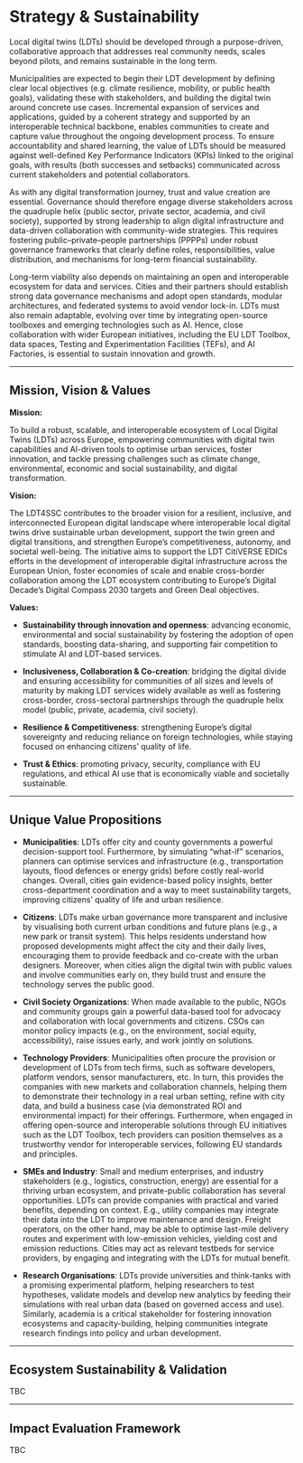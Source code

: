 # Strategy & Sustainability

Local digital twins (LDTs) should be developed through a purpose-driven, collaborative approach that addresses real community needs, scales beyond pilots, and remains sustainable in the long term. 

Municipalities are expected to begin their LDT development by defining clear local objectives (e.g. climate resilience, mobility, or public health goals), validating these with stakeholders, and building the digital twin around concrete use cases. Incremental expansion of services and applications, guided by a coherent strategy and supported by an interoperable technical backbone, enables communities to create and capture value throughout the ongoing development process. To ensure accountability and shared learning, the value of LDTs should be measured against well-defined Key Performance Indicators (KPIs) linked to the original goals, with results (both successes and setbacks) communicated across current stakeholders and potential collaborators. 

As with any digital transformation journey, trust and value creation are essential. Governance should therefore engage diverse stakeholders across the quadruple helix (public sector, private sector, academia, and civil society), supported by strong leadership to align digital infrastructure and data-driven collaboration with community-wide strategies. This requires fostering public–private–people partnerships (PPPPs) under robust governance frameworks that clearly define roles, responsibilities, value distribution, and mechanisms for long-term financial sustainability. 

Long-term viability also depends on maintaining an open and interoperable ecosystem for data and services. Cities and their partners should establish strong data governance mechanisms and adopt open standards, modular architectures, and federated systems to avoid vendor lock-in. LDTs must also remain adaptable, evolving over time by integrating open-source toolboxes and emerging technologies such as AI. Hence, close collaboration with wider European initiatives, including the EU LDT Toolbox, data spaces, Testing and Experimentation Facilities (TEFs), and AI Factories, is essential to sustain innovation and growth.


---

## Mission, Vision & Values  

**Mission:**


To build a robust, scalable, and interoperable ecosystem of Local Digital Twins (LDTs) across Europe, empowering communities with digital twin capabilities and AI-driven tools to optimise urban services, foster innovation, and tackle pressing challenges such as climate change, environmental, economic and social sustainability, and digital transformation. 

**Vision:**


The LDT4SSC contributes to the broader vision for a resilient, inclusive, and interconnected European digital landscape where interoperable local digital twins drive sustainable urban development, support the twin green and digital transitions, and strengthen Europe’s competitiveness, autonomy, and societal well-being. The initiative aims to support the LDT CitiVERSE EDICs efforts in the development of interoperable digital infrastructure across the European Union, foster economies of scale and enable cross-border collaboration among the LDT ecosystem contributing to Europe’s Digital Decade’s Digital Compass 2030 targets and Green Deal objectives.



**Values:**


- **Sustainability through innovation and openness**: advancing economic, environmental and social sustainability by fostering the adoption of open standards, boosting data-sharing, and supporting fair competition to stimulate AI and LDT-based services.

- **Inclusiveness, Collaboration & Co-creation**: bridging the digital divide and ensuring accessibility for communities of all sizes and levels of maturity by making LDT services widely available as well as fostering cross-border, cross-sectoral partnerships through the quadruple helix model (public, private, academia, civil society).

- **Resilience & Competitiveness**: strengthening Europe’s digital sovereignty and reducing reliance on foreign technologies, while staying focused on enhancing citizens’ quality of life.

- **Trust & Ethics**: promoting privacy, security, compliance with EU regulations, and ethical AI use that is economically viable and societally sustainable.


---

## Unique Value Propositions  

- **Municipalities**: LDTs offer city and county governments a powerful decision-support tool. Furthermore, by simulating “what-if” scenarios, planners can optimise services and infrastructure (e.g., transportation layouts, flood defences or energy grids) before costly real-world changes. Overall, cities gain evidence-based policy insights, better cross-department coordination and a way to meet sustainability targets, improving citizens’ quality of life and urban resilience.  

- **Citizens**: LDTs make urban governance more transparent and inclusive by visualising both current urban conditions and future plans (e.g., a new park or transit system). This helps residents understand how proposed developments might affect the city and their daily lives, encouraging them to provide feedback and co-create with the urban designers. Moreover, when cities align the digital twin with public values and involve communities early on, they build trust and ensure the technology serves the public good.  

- **Civil Society Organizations**: When made available to the public, NGOs and community groups gain a powerful data-based tool for advocacy and collaboration with local governments and citizens. CSOs can monitor policy impacts (e.g., on the environment, social equity, accessibility), raise issues early, and work jointly on solutions.  

- **Technology Providers**: Municipalities often procure the provision or development of LDTs from tech firms, such as software developers, platform vendors, sensor manufacturers, etc. In turn, this provides the companies with new markets and collaboration channels, helping them to demonstrate their technology in a real urban setting, refine with city data, and build a business case (via demonstrated ROI and environmental impact) for their offerings. Furthermore, when engaged in offering open-source and interoperable solutions through EU initiatives such as the LDT Toolbox, tech providers can position themselves as a trustworthy vendor for interoperable services, following EU standards and principles.  

- **SMEs and Industry**: Small and medium enterprises, and industry stakeholders (e.g., logistics, construction, energy) are essential for a thriving urban ecosystem, and private-public collaboration has several opportunities. LDTs can provide companies with practical and varied benefits, depending on context. E.g., utility companies may integrate their data into the LDT to improve maintenance and design. Freight operators, on the other hand, may be able to optimise last-mile delivery routes and experiment with low-emission vehicles, yielding cost and emission reductions. Cities may act as relevant testbeds for service providers, by engaging and integrating with the LDTs for mutual benefit.  

- **Research Organisations**: LDTs provide universities and think-tanks with a promising experimental platform, helping researchers to test hypotheses, validate models and develop new analytics by feeding their simulations with real urban data (based on governed access and use). Similarly, academia is a critical stakeholder for fostering innovation ecosystems and capacity-building, helping communities integrate research findings into policy and urban development.  


---

## Ecosystem Sustainability & Validation  
TBC

---

## Impact Evaluation Framework  
TBC
